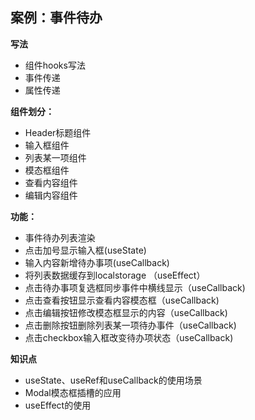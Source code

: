 ## 案例：事件待办

**写法**

- 组件hooks写法
- 事件传递
- 属性传递

**组件划分：**
- Header标题组件
- 输入框组件
- 列表某一项组件
- 模态框组件
- 查看内容组件
- 编辑内容组件

**功能：**
- 事件待办列表渲染
- 点击加号显示输入框(useState)
- 输入内容新增待办事项(useCallback)
- 将列表数据缓存到localstorage （useEffect）
- 点击待办事项复选框同步事件中横线显示（useCallback)
- 点击查看按钮显示查看内容模态框（useCallback)
- 点击编辑按钮修改模态框显示的内容（useCallback)
- 点击删除按钮删除列表某一项待办事件（useCallback)
- 点击checkbox输入框改变待办项状态（useCallback)

**知识点**
- useState、useRef和useCallback的使用场景
- Modal模态框插槽的应用
- useEffect的使用
